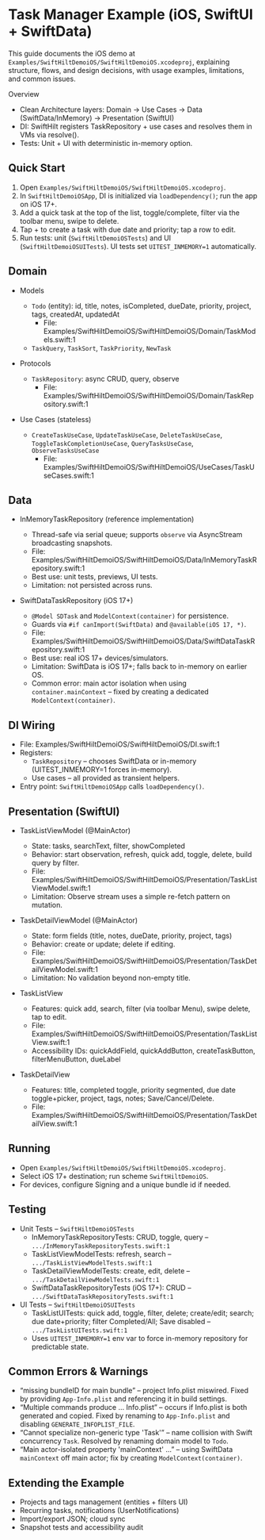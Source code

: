 Task Manager Example (iOS, SwiftUI + SwiftData)
==============================================

This guide documents the iOS demo at `Examples/SwiftHiltDemoiOS/SwiftHiltDemoiOS.xcodeproj`, explaining structure, flows, and design decisions, with usage examples, limitations, and common issues.

Overview
- Clean Architecture layers: Domain → Use Cases → Data (SwiftData/InMemory) → Presentation (SwiftUI)
- DI: SwiftHilt registers TaskRepository + use cases and resolves them in VMs via resolve().
- Tests: Unit + UI with deterministic in-memory option.

Quick Start
-----------
1) Open `Examples/SwiftHiltDemoiOS/SwiftHiltDemoiOS.xcodeproj`.
2) In `SwiftHiltDemoiOSApp`, DI is initialized via `loadDependency()`; run the app on iOS 17+.
3) Add a quick task at the top of the list, toggle/complete, filter via the toolbar menu, swipe to delete.
4) Tap + to create a task with due date and priority; tap a row to edit.
5) Run tests: unit (`SwiftHiltDemoiOSTests`) and UI (`SwiftHiltDemoiOSUITests`). UI tests set `UITEST_INMEMORY=1` automatically.

Domain
------
- Models
  - `Todo` (entity): id, title, notes, isCompleted, dueDate, priority, project, tags, createdAt, updatedAt
    - File: Examples/SwiftHiltDemoiOS/SwiftHiltDemoiOS/Domain/TaskModels.swift:1
  - `TaskQuery`, `TaskSort`, `TaskPriority`, `NewTask`

- Protocols
  - `TaskRepository`: async CRUD, query, observe
    - File: Examples/SwiftHiltDemoiOS/SwiftHiltDemoiOS/Domain/TaskRepository.swift:1

- Use Cases (stateless)
  - `CreateTaskUseCase`, `UpdateTaskUseCase`, `DeleteTaskUseCase`, `ToggleTaskCompletionUseCase`, `QueryTasksUseCase`, `ObserveTasksUseCase`
    - File: Examples/SwiftHiltDemoiOS/SwiftHiltDemoiOS/UseCases/TaskUseCases.swift:1

Data
----
- InMemoryTaskRepository (reference implementation)
  - Thread-safe via serial queue; supports `observe` via AsyncStream broadcasting snapshots.
  - File: Examples/SwiftHiltDemoiOS/SwiftHiltDemoiOS/Data/InMemoryTaskRepository.swift:1
  - Best use: unit tests, previews, UI tests.
  - Limitation: not persisted across runs.

- SwiftDataTaskRepository (iOS 17+)
  - `@Model SDTask` and `ModelContext(container)` for persistence.
  - Guards via `#if canImport(SwiftData)` and `@available(iOS 17, *)`.
  - File: Examples/SwiftHiltDemoiOS/SwiftHiltDemoiOS/Data/SwiftDataTaskRepository.swift:1
  - Best use: real iOS 17+ devices/simulators.
  - Limitation: SwiftData is iOS 17+; falls back to in-memory on earlier OS.
  - Common error: main actor isolation when using `container.mainContext` – fixed by creating a dedicated `ModelContext(container)`.

DI Wiring
---------
- File: Examples/SwiftHiltDemoiOS/SwiftHiltDemoiOS/DI.swift:1
- Registers:
  - `TaskRepository` – chooses SwiftData or in-memory (UITEST_INMEMORY=1 forces in-memory).
  - Use cases – all provided as transient helpers.
- Entry point: `SwiftHiltDemoiOSApp` calls `loadDependency()`.

Presentation (SwiftUI)
----------------------
- TaskListViewModel (@MainActor)
  - State: tasks, searchText, filter, showCompleted
  - Behavior: start observation, refresh, quick add, toggle, delete, build query by filter.
  - File: Examples/SwiftHiltDemoiOS/SwiftHiltDemoiOS/Presentation/TaskListViewModel.swift:1
  - Limitation: Observe stream uses a simple re-fetch pattern on mutation.

- TaskDetailViewModel (@MainActor)
  - State: form fields (title, notes, dueDate, priority, project, tags)
  - Behavior: create or update; delete if editing.
  - File: Examples/SwiftHiltDemoiOS/SwiftHiltDemoiOS/Presentation/TaskDetailViewModel.swift:1
  - Limitation: No validation beyond non-empty title.

- TaskListView
  - Features: quick add, search, filter (via toolbar Menu), swipe delete, tap to edit.
  - File: Examples/SwiftHiltDemoiOS/SwiftHiltDemoiOS/Presentation/TaskListView.swift:1
  - Accessibility IDs: quickAddField, quickAddButton, createTaskButton, filterMenuButton, dueLabel

- TaskDetailView
  - Features: title, completed toggle, priority segmented, due date toggle+picker, project, tags, notes; Save/Cancel/Delete.
  - File: Examples/SwiftHiltDemoiOS/SwiftHiltDemoiOS/Presentation/TaskDetailView.swift:1

Running
-------
- Open `Examples/SwiftHiltDemoiOS/SwiftHiltDemoiOS.xcodeproj`.
- Select iOS 17+ destination; run scheme `SwiftHiltDemoiOS`.
- For devices, configure Signing and a unique bundle id if needed.

Testing
-------
- Unit Tests – `SwiftHiltDemoiOSTests`
  - InMemoryTaskRepositoryTests: CRUD, toggle, query – `.../InMemoryTaskRepositoryTests.swift:1`
  - TaskListViewModelTests: refresh, search – `.../TaskListViewModelTests.swift:1`
  - TaskDetailViewModelTests: create, edit, delete – `.../TaskDetailViewModelTests.swift:1`
  - SwiftDataTaskRepositoryTests (iOS 17+): CRUD – `.../SwiftDataTaskRepositoryTests.swift:1`
- UI Tests – `SwiftHiltDemoiOSUITests`
  - TaskListUITests: quick add, toggle, filter, delete; create/edit; search; due date+priority; filter Completed/All; Save disabled – `.../TaskListUITests.swift:1`
  - Uses `UITEST_INMEMORY=1` env var to force in-memory repository for predictable state.

Common Errors & Warnings
------------------------
- “missing bundleID for main bundle” – project Info.plist miswired. Fixed by providing `App-Info.plist` and referencing it in build settings.
- “Multiple commands produce ... Info.plist” – occurs if Info.plist is both generated and copied. Fixed by renaming to `App-Info.plist` and disabling `GENERATE_INFOPLIST_FILE`.
- “Cannot specialize non-generic type 'Task'” – name collision with Swift concurrency `Task`. Resolved by renaming domain model to `Todo`.
- “Main actor-isolated property 'mainContext' ...” – using SwiftData `mainContext` off main actor; fix by creating `ModelContext(container)`.

Extending the Example
---------------------
- Projects and tags management (entities + filters UI)
- Recurring tasks, notifications (UserNotifications)
- Import/export JSON; cloud sync
- Snapshot tests and accessibility audit
